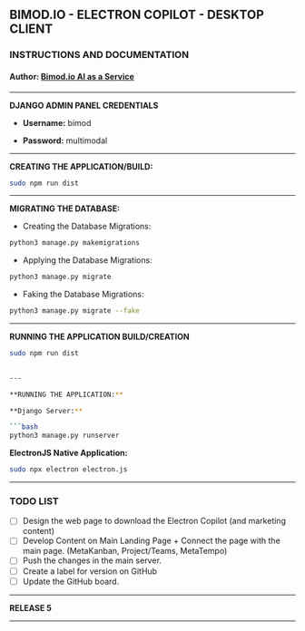 ## BIMOD.IO - ELECTRON COPILOT - DESKTOP CLIENT

### INSTRUCTIONS AND DOCUMENTATION

#### **Author**: [Bimod.io AI as a Service](https://www.bimod.io)

---

**DJANGO ADMIN PANEL CREDENTIALS**

- **Username:** bimod

- **Password:** multimodal

---

**CREATING THE APPLICATION/BUILD:**
```bash
sudo npm run dist
```

---

**MIGRATING THE DATABASE:**

- Creating the Database Migrations:

```bash
python3 manage.py makemigrations
```

- Applying the Database Migrations:

```bash
python3 manage.py migrate
```

- Faking the Database Migrations:

```bash
python3 manage.py migrate --fake
```

---

**RUNNING THE APPLICATION BUILD/CREATION**

```bash
sudo npm run dist
  

---

**RUNNING THE APPLICATION:**

**Django Server:**

```bash
python3 manage.py runserver
```

**ElectronJS Native Application:**

```bash
sudo npx electron electron.js
```

---

### TODO LIST

- [ ] Design the web page to download the Electron Copilot (and marketing content)
- [ ] Develop Content on Main Landing Page + Connect the page with the main page. (MetaKanban, Project/Teams, MetaTempo)
- [ ] Push the changes in the main server.
- [ ] Create a label for version on GitHub
- [ ] Update the GitHub board.

---

**RELEASE 5**

---
